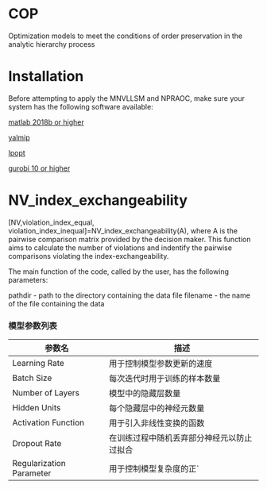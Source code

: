# COP
Optimization models to meet the conditions of order preservation in the analytic hierarchy process

# Installation
Before attempting to apply the MNVLLSM and NPRAOC, make sure your system has the following software available: 

[matlab 2018b or higher](https://www.mathworks.com/products/matlab.html)

[yalmip](https://yalmip.github.io/)

[Ipopt](https://github.com/coin-or/Ipopt)

[gurobi 10 or higher](https://www.gurobi.com/)


# NV_index_exchangeability
[NV,violation_index_equal, violation_index_inequal]=NV_index_exchangeability(A), where A is the pairwise comparison matrix provided by the decision maker. This function
aims to calculate the number of violations and indentify the pairwise comparisons violating the index-exchangeability.

The main function of the code, called by the user, has the following parameters:

pathdir - path to the directory containing the data file
filename - the name of the file containing the data

### 模型参数列表

| 参数名                | 描述                         |
| --------------------- | ---------------------------- |
| Learning Rate         | 用于控制模型参数更新的速度   |
| Batch Size            | 每次迭代时用于训练的样本数量 |
| Number of Layers      | 模型中的隐藏层数量           |
| Hidden Units          | 每个隐藏层中的神经元数量     |
| Activation Function   | 用于引入非线性变换的函数     |
| Dropout Rate          | 在训练过程中随机丢弃部分神经元以防止过拟合 |
| Regularization Parameter | 用于控制模型复杂度的正`

